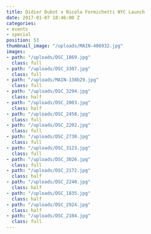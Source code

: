 ```yaml
---
title: Didier Dubot x Nicola Formichetti NYC Launch
date: 2017-01-07 18:46:00 Z
categories:
- events
- special
position: 53
thumbnail_image: "/uploads/MAIN-406932.jpg"
images:
- path: "/uploads/DSC_1869.jpg"
  class: full
- path: "/uploads/DSC_3307.jpg"
  class: full
- path: "/uploads/MAIN-138b29.jpg"
  class: full
- path: "/uploads/DSC_3294.jpg"
  class: half
- path: "/uploads/DSC_2003.jpg"
  class: half
- path: "/uploads/DSC_2458.jpg"
  class: full
- path: "/uploads/DSC_2202.jpg"
  class: full
- path: "/uploads/DSC_2730.jpg"
  class: full
- path: "/uploads/DSC_3123.jpg"
  class: full
- path: "/uploads/DSC_3026.jpg"
  class: full
- path: "/uploads/DSC_2172.jpg"
  class: half
- path: "/uploads/DSC_2240.jpg"
  class: half
- path: "/uploads/DSC_1835.jpg"
  class: half
- path: "/uploads/DSC_2924.jpg"
  class: half
- path: "/uploads/DSC_2104.jpg"
  class: full
---
```


